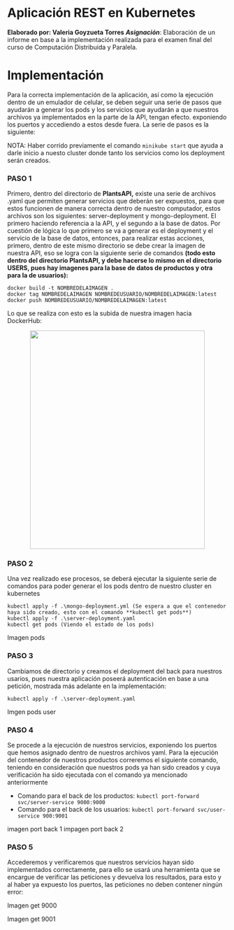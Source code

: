# Aplicación REST en Kubernetes
**Elaborado por: Valeria Goyzueta Torres**
***Asignación***: Elaboración de un informe en base a la implementación realizada para el examen final del curso de Computación Distribuida y Paralela.

# Implementación

Para la correcta implementación de la aplicación, así como la ejecución dentro de un emulador de celular, se deben seguir una serie de pasos que ayudarán a generar los pods y los servicios que ayudarán a que nuestros archivos ya implementados en la parte de la API, tengan efecto. exponiendo los puertos y accediendo a estos desde fuera. La serie de pasos es la siguiente: 

NOTA: Haber corrido previamente el comando `minikube start` que ayuda a darle inicio a nuesto cluster donde tanto los servicios como los deployment serán creados.

### PASO 1
Primero, dentro del directorio de **PlantsAPI,** existe una serie de archivos .yaml que permiten generar servicios que deberán ser expuestos, para que estos funcionen de manera correcta dentro de nuestro computador, estos archivos son los siguientes: server-deployment y mongo-deployment. El primero haciendo referencia a la API, y el segundo a la base de datos. 
Por cuestión de lógica lo que primero se va a generar es el deployment y el servicio de la base de datos, entonces, para realizar estas acciones, primero, dentro de este mismo directorio se debe crear la imagen de nuestra API, eso se logra con la siguiente serie de comandos **(todo esto dentro del directorio PlantsAPI, y debe hacerse lo mismo en el directorio USERS, pues hay imagenes para la base de datos de productos y otra para la de usuarios):** 

	docker build -t NOMBREDELAIMAGEN .
	docker tag NOMBREDELAIMAGEN NOMBREDEUSUARIO/NOMBREDELAIMAGEN:latest
	docker push NOMBREDEUSUARIO/NOMBREDELAIMAGEN:latest
	
 Lo que se realiza con esto es la subida de nuestra imagen hacia DockerHub:
<p align="center"><img src="Imagenes/DockerHub.jpg" width="400px" height="500px"></p>

 ### PASO 2
Una vez realizado ese procesos, se deberá ejecutar la siguiente serie de comandos para poder generar el los pods dentro de nuestro cluster en kubernetes 

	kubectl apply -f .\mongo-deployment.yml (Se espera a que el contenedor haya sido creado, esto con el comando **kubectl get pods**)
	kubectl apply -f .\server-deployment.yaml 
	kubectl get pods (Viendo el estado de los pods)
	
Imagen pods

 ### PASO 3
 Cambiamos de directorio y creamos el deployment del back para nuestros usarios, pues nuestra aplicación poseerá autenticación en base a una petición, mostrada más adelante en la implementación:
 
    kubectl apply -f .\server-deployment.yaml
 
 Imgen pods user
 ### PASO 4
 Se procede a la ejecución de nuestros servicios, exponiendo los puertos que hemos asignado dentro de nuestros archivos yaml. Para la ejecución del contenedor de nuestros productos correremos el siguiente comando, teniendo en consideración que nuestros pods ya han sido creados y cuya verificación ha sido ejecutada con el comando ya mencionado anteriormente
 - Comando para el back de los productos: `kubectl port-forward svc/server-service 9000:9000`
 - Comando para el back de los usuarios: `kubectl port-forward svc/user-service 900:9001`
 
 imagen port back 1
 impagen port back 2
 ### PASO 5
 Accederemos y verificaremos que nuestros servicios hayan sido implementados correctamente, para ello se usará una herramienta que se encargue de verificar las peticiones y devuelva los resultados, para esto y al haber ya expuesto los puertos, las peticiones no deben contener ningún error:
 
 Imagen get 9000

 Imagen get 9001

